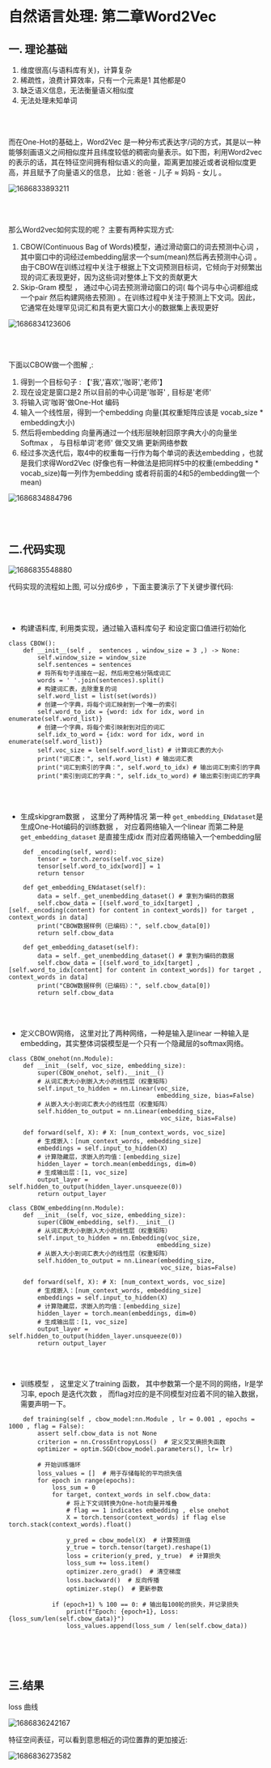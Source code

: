 # 自然语言处理: 第二章Word2Vec

## 一. 理论基础

1. 维度很高(与语料库有关)，计算复杂
2. 稀疏性，浪费计算效率，只有一个元素是1 其他都是0
3. 缺乏语义信息，无法衡量语义相似度
4. 无法处理未知单词


<br />


<br />


而在One-Hot的基础上，Word2Vec 是一种分布式表达字/词的方式，其是以一种能够刻画语义之间相似度并且纬度较低的稠密向量表示。如下图，利用Word2vec的表示的话，其在特征空间拥有相似语义的向量，距离更加接近或者说相似度更高，并且赋予了向量语义的信息， 比如 : 爸爸 - 儿子  ≈ 妈妈 - 女儿 。

![1686833893211](image/word2vec/1686833893211.png)


<br />


<br />


那么Word2vec如何实现的呢？ 主要有两种实现方式:

1. CBOW(Continuous Bag of Words)模型，通过滑动窗口的词去预测中心词 ， 其中窗口中的词经过embedding层求一个sum(mean)然后再去预测中心词 。由于CBOW在训练过程中关注于根据上下文词预测目标词，它倾向于对频繁出现的词汇表现更好，因为这些词对整体上下文的贡献更大
2. Skip-Gram 模型 ， 通过中心词去预测滑动窗口的词( 每个词与中心词都组成一个pair 然后构建网络去预测) 。在训练过程中关注于预测上下文词。因此，它通常在处理罕见词汇和具有更大窗口大小的数据集上表现更好

![1686834123606](image/word2vec/1686834123606.png)


<br />


<br />


下面以CBOW做一个图解 ,:

1. 得到一个目标句子 : 【'我','喜欢','咖哥','老师'】
2. 现在设定是窗口是2 所以目前的中心词是'咖哥' ,  目标是'老师'
3. 将输入词'咖哥'做One-Hot 编码
4. 输入一个线性层，得到一个embedding 向量(其权重矩阵应该是 vocab_size * embedding大小)
5. 然后将embedding 向量再通过一个线形层映射回原字典大小的向量坐Softmax ， 与目标单词'老师' 做交叉熵 更新网络参数
6. 经过多次迭代后，取4中的权重每一行作为每个单词的表达embedding ，也就是我们求得Word2Vec (好像也有一种做法是把同样5中的权重(embedding * vocab_size)每一列作为embedding 或者将前面的4和5的embedding做一个mean)

![1686834884796](image/word2vec/1686834884796.png)



<br />


<br />


## 二.代码实现


![1686835548880](image/word2vec/1686835548880.png)

代码实现的流程如上图, 可以分成6步 ，下面主要演示了下关键步骤代码:


<br />


<br />


* 构建语料库, 利用类实现，通过输入语料库句子 和设定窗口值进行初始化

```
class CBOW():
    def __init__(self ,  sentences , window_size = 3 ,) -> None:
        self.window_size = window_size
        self.sentences = sentences
        # 将所有句子连接在一起，然后用空格分隔成词汇
        words = ' '.join(sentences).split()
        # 构建词汇表，去除重复的词
        self.word_list = list(set(words))
        # 创建一个字典，将每个词汇映射到一个唯一的索引
        self.word_to_idx = {word: idx for idx, word in enumerate(self.word_list)}
        # 创建一个字典，将每个索引映射到对应的词汇
        self.idx_to_word = {idx: word for idx, word in enumerate(self.word_list)}
        self.voc_size = len(self.word_list) # 计算词汇表的大小
        print("词汇表：", self.word_list) # 输出词汇表
        print("词汇到索引的字典：", self.word_to_idx) # 输出词汇到索引的字典
        print("索引到词汇的字典：", self.idx_to_word) # 输出索引到词汇的字典
```


<br />


<br />


* 生成skipgram数据 ， 这里分了两种情况 第一种 `get_embedding_ENdataset`是生成One-Hot编码的训练数据 ， 对应着网络输入一个linear 而第二种是 `get_embedding_dataset` 是直接生成idx 而对应着网络输入一个embedding层

```
    def _encoding(self, word):
        tensor = torch.zeros(self.voc_size) 
        tensor[self.word_to_idx[word]] = 1
        return tensor

    def get_embedding_ENdataset(self):
        data = self._get_unembedding_dataset() # 拿到为编码的数据
        self.cbow_data = [(self.word_to_idx[target] , [self._encoding(content) for content in context_words]) for target , context_words in data]
        print("CBOW数据样例（已编码）：", self.cbow_data[0])
        return self.cbow_data

    def get_embedding_dataset(self):
        data = self._get_unembedding_dataset() # 拿到为编码的数据
        self.cbow_data = [(self.word_to_idx[target] , [self.word_to_idx[content] for content in context_words]) for target , context_words in data]
        print("CBOW数据样例（已编码）：", self.cbow_data[0])
        return self.cbow_data
```



<br />


<br />


* 定义CBOW网络， 这里对比了两种网络，一种是输入是linear 一种输入是embedding，其实整体词袋模型是一个只有一个隐藏层的softmax网络。

```
class CBOW_onehot(nn.Module):
    def __init__(self, voc_size, embedding_size):
        super(CBOW_onehot, self).__init__()
        # 从词汇表大小到嵌入大小的线性层（权重矩阵）
        self.input_to_hidden = nn.Linear(voc_size, 
                                         embedding_size, bias=False)  
        # 从嵌入大小到词汇表大小的线性层（权重矩阵）
        self.hidden_to_output = nn.Linear(embedding_size, 
                                          voc_size, bias=False)  

    def forward(self, X): # X: [num_context_words, voc_size]
        # 生成嵌入：[num_context_words, embedding_size]
        embeddings = self.input_to_hidden(X)  
        # 计算隐藏层，求嵌入的均值：[embedding_size]
        hidden_layer = torch.mean(embeddings, dim=0)  
        # 生成输出层：[1, voc_size]
        output_layer = self.hidden_to_output(hidden_layer.unsqueeze(0)) 
        return output_layer
  
class CBOW_embedding(nn.Module):
    def __init__(self, voc_size, embedding_size):
        super(CBOW_embedding, self).__init__()
        # 从词汇表大小到嵌入大小的线性层（权重矩阵）
        self.input_to_hidden = nn.Embedding(voc_size, 
                                         embedding_size)  
        # 从嵌入大小到词汇表大小的线性层（权重矩阵）
        self.hidden_to_output = nn.Linear(embedding_size, 
                                          voc_size, bias=False)  

    def forward(self, X): # X: [num_context_words, voc_size]
        # 生成嵌入：[num_context_words, embedding_size]
        embeddings = self.input_to_hidden(X)  
        # 计算隐藏层，求嵌入的均值：[embedding_size]
        hidden_layer = torch.mean(embeddings, dim=0)  
        # 生成输出层：[1, voc_size]
        output_layer = self.hidden_to_output(hidden_layer.unsqueeze(0)) 
        return output_layer
```


<br />


<br />


* 训练模型 ， 这里定义了training 函数， 其中参数第一个是不同的网络，lr是学习率, epoch 是迭代次数 ， 而flag对应的是不同模型对应着不同的输入数据，需要声明一下。

```
    def training(self , cbow_model:nn.Module , lr = 0.001 , epochs = 1000 , flag = False):
        assert self.cbow_data is not None
        criterion = nn.CrossEntropyLoss()  # 定义交叉熵损失函数
        optimizer = optim.SGD(cbow_model.parameters(), lr= lr)

        # 开始训练循环
        loss_values = []  # 用于存储每轮的平均损失值
        for epoch in range(epochs):
            loss_sum = 0
            for target, context_words in self.cbow_data:
                # 将上下文词转换为One-hot向量并堆叠
                # flag == 1 indicates embedding , else onehot
                X = torch.tensor(context_words) if flag else torch.stack(context_words).float()

                y_pred = cbow_model(X)  # 计算预测值
                y_true = torch.tensor(target).reshape(1)
                loss = criterion(y_pred, y_true)  # 计算损失
                loss_sum += loss.item()
                optimizer.zero_grad()  # 清空梯度
                loss.backward()  # 反向传播
                optimizer.step()  # 更新参数
              
            if (epoch+1) % 100 == 0: # 输出每100轮的损失，并记录损失
                print(f"Epoch: {epoch+1}, Loss: {loss_sum/len(self.cbow_data)}")  
                loss_values.append(loss_sum / len(self.cbow_data))
```







<br />


<br />


<br />


## 三.结果

loss 曲线

![1686836242167](image/word2vec/1686836242167.png)

特征空间表征，可以看到意思相近的词位置靠的更加接近:

![1686836273582](image/word2vec/1686836273582.png)
